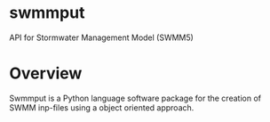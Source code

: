 # swmmput
API for Stormwater Management Model (SWMM5)

# Overview
Swmmput is a Python language software package for the creation of SWMM inp-files using a object oriented approach.
